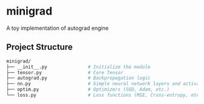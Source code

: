 # minigrad

A toy implementation of autograd engine

## Project Structure

```bash
minigrad/
├── __init__.py               # Initialize the module
├── tensor.py                 # Core Tensor
├── autograd.py               # Backpropagation logic
├── nn.py                     # Simple neural network layers and activations
├── optim.py                  # Optimizers (SGD, Adam, etc.)
└── loss.py                   # Loss functions (MSE, Cross-entropy, etc.)
```
